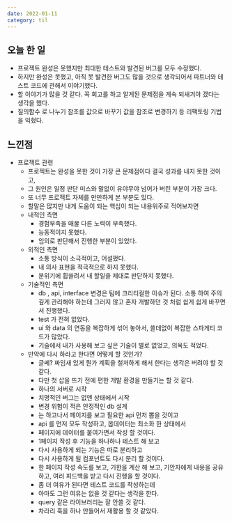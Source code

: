 ```yaml
---
date: 2022-01-11
category: til
---
```


## 오늘 한 일

- 프로젝트 완성은 못했지만 최대한 테스트와 발견된 버그를 모두 수정했다.
- 하지만 완성은 못했고, 아직 못 발견한 버그도 많을 것으로 생각되어서 파트너와 테스트 코드에 관해서 이야기했다.
- 할 이야기가 많을 것 같다. 꼭 회고를 하고 알게된 문제점을 계속 되새겨야 갰다는 생각을 했다.
- 질의함수 로 나누기 참조를 값으로 바꾸기 값을 참조로 변경하기 등 리팩토링 기법을 익혔다.

## 느낀점

- 프로젝트 관련
  - 프로젝트는 완성을 못한 것이 가장 큰 문제점이다 결국 성과를 내지 못한 것이고,
  - 그 원인은 일정 판단 미스와 말없이 유야무야 넘어가 버린 부분이 가장 크다.
  - 또 너무 프로젝트 자체를 만만하게 본 부분도 있다.
  - 할말은 많지만 내게 도움이 되는 핵심이 되는 내용위주로 적어보자면
  - 내적인 측면
    - 경험부족을 매꿀 다른 노력이 부족했다.
    - 능동적이지 못했다.
    - 임의로 판단해서 진행한 부분이 있었다.
  - 외적인 측면
    - 소통 방식이 소극적이고, 어설펐다.
    - 내 의사 표현을 적극적으로 하지 못했다.
    - 분위기에 휩쓸려서 내 할일을 제대로 판단하지 못했다.
  - 기술적인 측면
    - db , api, interface 변경은 팀에 크리티컬한 이슈가 된다. 소통 하여 주의깊게 관리해야 하는데 그러지 않고 혼자 개발하던 것 처럼 쉽게 쉽게 바꾸면서 진행했다.
    - test 가 전혀 없었다.
    - ui 와 data 의 연동을 복잡하게 섞어 놓아서, 쓸데없이 복잡한 스파게티 코드가 많았다.
    - 기술에서 내가 사용해 보고 싶은 기술이 별로 없었고, 의욕도 적었다.
  - 만약에 다시 하라고 한다면 어떻게 할 것인가?
    - 글쎄? 짜임새 있게 뭔가 계획을 철저하게 해서 한다는 생각은 버려야 할 것 같다.
    - 다만 첫 삽을 뜨기 전에 편한 개발 환경을 만들기는 할 것 같다.
    - 하나의 서버로 시작
    - 치명적인 버그는 없앤 상태에서 시작
    - 변경 위험이 적은 안정적인 db 설계
    - 는 하고나서 페이지를 보고 필요한 api 먼저 뽑을 것이고
    - api 를 먼저 모두 작성하고, 몹데이터는 최소화 한 상태에서
    - 페이지에 데이터를 붙여가면서 작성 할 것이다.
    - 1페이지 작성 후 기능을 하나하나 테스트 해 보고
    - 다시 사용하게 되는 기능은 따로 분리하고
    - 다시 사용하게 될 컴포넌트도 다시 분리 할 것이다.
    - 한 페이지 작성 속도를 보고, 기한을 계산 해 보고, 기안자에게 내용을 공유하고, 여러 피드백을 받고 다시 진행을 할 것이다.
    - 좀 더 여유가 된다면 테스트 코드를 작성하는데
    - 아마도 그런 여유는 없을 것 같다는 생각을 한다.
    - query 같은 라이브러리는 잘 안쓸 것 같다.
    - 차라리 훅을 하나 만들어서 재활용 할 것 같았다.
